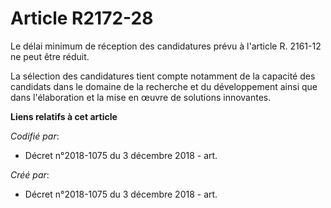 # Article R2172-28

Le délai minimum de réception des candidatures prévu à l'article R. 2161-12 ne peut être réduit.

La sélection des candidatures tient compte notamment de la capacité des candidats dans le domaine de la recherche et du
développement ainsi que dans l'élaboration et la mise en œuvre de solutions innovantes.

**Liens relatifs à cet article**

_Codifié par_:

  - Décret n°2018-1075 du 3 décembre 2018 - art.

_Créé par_:

  - Décret n°2018-1075 du 3 décembre 2018 - art.
